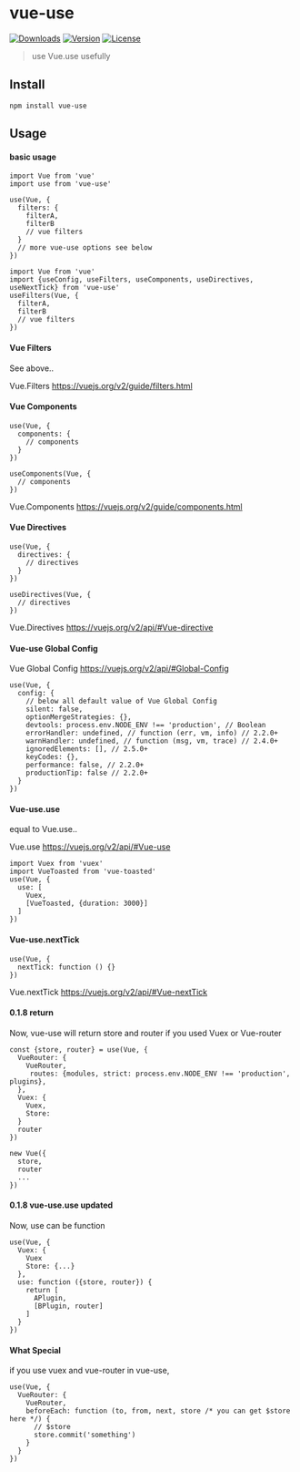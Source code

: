 # vue-use

<a href="https://npmcharts.com/compare/vue-use?minimal=true"><img src="https://img.shields.io/npm/dm/vue-use.svg" alt="Downloads"></a>
<a href="https://www.npmjs.com/package/vue-use"><img src="https://img.shields.io/npm/v/vue-use.svg" alt="Version"></a>
<a href="https://www.npmjs.com/package/vue-use"><img src="https://img.shields.io/npm/l/vue-use.svg" alt="License"></a>

> use Vue.use usefully

## Install

```
npm install vue-use
```

## Usage

#### basic usage

```vuejs
import Vue from 'vue'
import use from 'vue-use'

use(Vue, {
  filters: {
    filterA,
    filterB
    // vue filters
  }
  // more vue-use options see below
})
```

```vuejs
import Vue from 'vue'
import {useConfig, useFilters, useComponents, useDirectives, useNextTick} from 'vue-use'
useFilters(Vue, {
  filterA,
  filterB
  // vue filters
})
```

#### Vue Filters

See above..

Vue.Filters https://vuejs.org/v2/guide/filters.html

#### Vue Components
```vue
use(Vue, {
  components: {
    // components
  }
})
```

```vue
useComponents(Vue, {
  // components
})
```

Vue.Components https://vuejs.org/v2/guide/components.html

#### Vue Directives
```vue
use(Vue, {
  directives: {
    // directives
  }
})
```

```vue
useDirectives(Vue, {
  // directives
})
```

Vue.Directives https://vuejs.org/v2/api/#Vue-directive

#### Vue-use Global Config

Vue Global Config https://vuejs.org/v2/api/#Global-Config

```vuejs
use(Vue, {
  config: {
    // below all default value of Vue Global Config
    silent: false,
    optionMergeStrategies: {},
    devtools: process.env.NODE_ENV !== 'production', // Boolean
    errorHandler: undefined, // function (err, vm, info) // 2.2.0+
    warnHandler: undefined, // function (msg, vm, trace) // 2.4.0+
    ignoredElements: [], // 2.5.0+
    keyCodes: {},
    performance: false, // 2.2.0+
    productionTip: false // 2.2.0+
  }
})
```

#### Vue-use.use

equal to Vue.use..

Vue.use https://vuejs.org/v2/api/#Vue-use

```vuejs
import Vuex from 'vuex'
import VueToasted from 'vue-toasted'
use(Vue, {
  use: [
    Vuex,
    [VueToasted, {duration: 3000}]
  ]
})
```

#### Vue-use.nextTick

```vue
use(Vue, {
  nextTick: function () {}
})
```

Vue.nextTick https://vuejs.org/v2/api/#Vue-nextTick

#### 0.1.8 return
Now, vue-use will return store and router if you used Vuex or Vue-router
```vue
const {store, router} = use(Vue, {
  VueRouter: {
    VueRouter,
     routes: {modules, strict: process.env.NODE_ENV !== 'production', plugins},
  },
  Vuex: {
    Vuex,
    Store: 
  }
  router
})

new Vue({
  store,
  router
  ...
})
```

#### 0.1.8 vue-use.use updated

Now, use can be function

```vue
use(Vue, {
  Vuex: {
    Vuex
    Store: {...}
  },
  use: function ({store, router}) {
    return [
      APlugin,
      [BPlugin, router]
    ]
  }
})
```

#### What Special
if you use vuex and vue-router in vue-use,

```vue
use(Vue, {
  VueRouter: {
    VueRouter,
    beforeEach: function (to, from, next, store /* you can get $store here */) {
      // $store
      store.commit('something')
    }
  }
})
```
